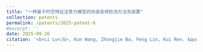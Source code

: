 ```yaml
---
title: "一种基于时空特征注意力模型的伪造音频检测方法及装置"
collection: patents
permalink: /patents/2025-patent-6
#excerpt: ''
date: 2025-09-26
citation: '<b>Li Lu</b>, Kun Wang, Zhongjie Ba, Feng Lin, Kui Ren. &quot;一种基于时空特征注意力模型的伪造音频检测方法及装置.&quot; <i>ZL202310772789.1</i>. 2025. China.'
---
```




